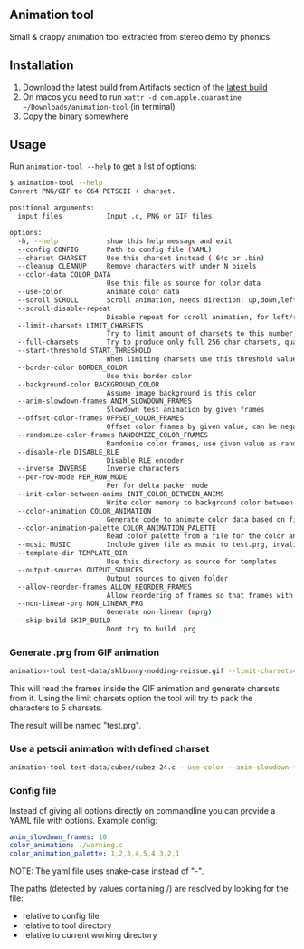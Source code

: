 ## Animation tool

Small & crappy animation tool extracted from stereo demo by phonics.

## Installation

1. Download the latest build from Artifacts section of the [latest build](https://github.com/muhmi/c64-anim-tool/actions/workflows/build_executables.yaml)
3. On macos you need to run `xattr -d com.apple.quarantine ~/Downloads/animation-tool` (in terminal)
4. Copy the binary somewhere

## Usage

Run `animation-tool --help` to get a list of options:
```bash
$ animation-tool --help
Convert PNG/GIF to C64 PETSCII + charset.

positional arguments:
  input_files           Input .c, PNG or GIF files.

options:
  -h, --help            show this help message and exit
  --config CONFIG       Path to config file (YAML)
  --charset CHARSET     Use this charset instead (.64c or .bin)
  --cleanup CLEANUP     Remove characters with under N pixels
  --color-data COLOR_DATA
                        Use this file as source for color data
  --use-color           Animate color data
  --scroll SCROLL       Scroll animation, needs direction: up,down,left,right
  --scroll-disable-repeat
                        Disable repeat for scroll animation, for left/right
  --limit-charsets LIMIT_CHARSETS
                        Try to limit amount of charsets to this number, must be over 1
  --full-charsets       Try to produce only full 256 char charsets, quality may suffer now
  --start-threshold START_THRESHOLD
                        When limiting charsets use this threshold value for closeness of characters at start (1 to 7)
  --border-color BORDER_COLOR
                        Use this border color
  --background-color BACKGROUND_COLOR
                        Assume image background is this color
  --anim-slowdown-frames ANIM_SLOWDOWN_FRAMES
                        Slowdown test animation by given frames
  --offset-color-frames OFFSET_COLOR_FRAMES
                        Offset color frames by given value, can be negative
  --randomize-color-frames RANDOMIZE_COLOR_FRAMES
                        Randomize color frames, use given value as random seed
  --disable-rle DISABLE_RLE
                        Disable RLE encoder
  --inverse INVERSE     Inverse characters
  --per-row-mode PER_ROW_MODE
                        Per for delta packer mode
  --init-color-between-anims INIT_COLOR_BETWEEN_ANIMS
                        Write color memory to background color between different animation source files
  --color-animation COLOR_ANIMATION
                        Generate code to animate color data based on first frame of this .c file
  --color-animation-palette COLOR_ANIMATION_PALETTE
                        Read color palette from a file for the color animation (if a file is given its assumed to be an image with first row being the palette)
  --music MUSIC         Include given file as music to test.prg, invalid file name leads to music being ignored.
  --template-dir TEMPLATE_DIR
                        Use this directory as source for templates
  --output-sources OUTPUT_SOURCES
                        Output sources to given folder
  --allow-reorder-frames ALLOW_REORDER_FRAMES
                        Allow reordering of frames so that frames with similar charsets are next to each other
  --non-linear-prg NON_LINEAR_PRG
                        Generate non-linear (mprg)
  --skip-build SKIP_BUILD
                        Dont try to build .prg

```

### Generate .prg from GIF animation

```bash
animation-tool test-data/sklbunny-nodding-reissue.gif --limit-charsets=5
```
This will read the frames inside the GIF animation and generate charsets from it.
Using the limit charsets option the tool will try to pack the characters to 5 charsets.

The result will be named "test.prg".

### Use a petscii animation with defined charset

```bash
animation-tool test-data/cubez/cubez-24.c --use-color --anim-slowdown-frames=5 --offset-color-frames=2 --charset=test-data/cubez/cubez-chars-charset.64c
```

### Config file
Instead of giving all options directly on commandline you can provide a YAML file with options.
Example config:
```yaml
anim_slowdown_frames: 10
color_animation: ./warning.c
color_animation_palette: 1,2,3,4,5,4,3,2,1
```
NOTE: The yaml file uses snake-case instead of "-".

The paths (detected by values containing /) are resolved by looking for the file:
- relative to config file
- relative to tool directory
- relative to current working directory

